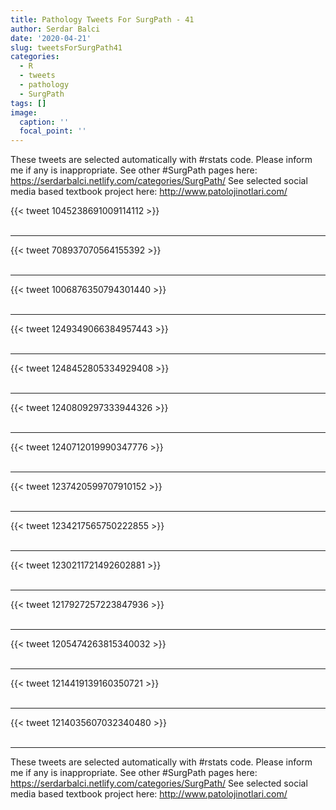 ```yaml
---
title: Pathology Tweets For SurgPath - 41
author: Serdar Balci
date: '2020-04-21'
slug: tweetsForSurgPath41
categories:
  - R
  - tweets
  - pathology
  - SurgPath
tags: []
image:
  caption: ''
  focal_point: ''
---
```



These tweets are selected automatically with #rstats code. Please inform me if any is inappropriate.
See other #SurgPath pages here: https://serdarbalci.netlify.com/categories/SurgPath/ 
See selected social media based textbook project here: http://www.patolojinotlari.com/

{{< tweet 1045238691009114112 >}}
<br>
<br>
<hr>
{{< tweet 708937070564155392 >}}
<br>
<br>
<hr>
{{< tweet 1006876350794301440 >}}
<br>
<br>
<hr>
{{< tweet 1249349066384957443 >}}
<br>
<br>
<hr>
{{< tweet 1248452805334929408 >}}
<br>
<br>
<hr>
{{< tweet 1240809297333944326 >}}
<br>
<br>
<hr>
{{< tweet 1240712019990347776 >}}
<br>
<br>
<hr>
{{< tweet 1237420599707910152 >}}
<br>
<br>
<hr>
{{< tweet 1234217565750222855 >}}
<br>
<br>
<hr>
{{< tweet 1230211721492602881 >}}
<br>
<br>
<hr>
{{< tweet 1217927257223847936 >}}
<br>
<br>
<hr>
{{< tweet 1205474263815340032 >}}
<br>
<br>
<hr>
{{< tweet 1214419139160350721 >}}
<br>
<br>
<hr>
{{< tweet 1214035607032340480 >}}
<br>
<br>
<hr>


These tweets are selected automatically with #rstats code. Please inform me if any is inappropriate.
See other #SurgPath pages here: https://serdarbalci.netlify.com/categories/SurgPath/ 
See selected social media based textbook project here: http://www.patolojinotlari.com/
